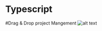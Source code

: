 # Typescript
#Drag & Drop project Mangement 
![alt text](https://i.postimg.cc/5tvZ5DZ0/typescript.png)








